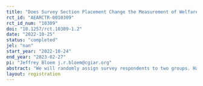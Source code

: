 ```yaml
---
title: "Does Survey Section Placement Change the Measurement of Welfare Proxies?"
rct_id: "AEARCTR-0010309"
rct_id_num: "10309"
doi: "10.1257/rct.10309-1.2"
date: "2022-10-25"
status: "completed"
jel: "nan"
start_year: "2022-10-24"
end_year: "2023-02-27"
pi: "Jeffrey Bloem j.r.bloem@cgiar.org"
abstract: "We will randomly assign survey respondents to two groups. Half of our survey respondents will be assigned to the treatment group (T), for whom the survey section collecting information on household assets will figure early in the survey questionnaire. The other half of our survey respondents will be assigned to the control group (C), for whom the survey section collecting information on household assets will figure late in the survey questionnaire. We will split our respondents evenly between treatment and control groups to maximize statistical power."
layout: registration
---
```


